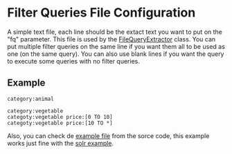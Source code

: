 # Filter Queries File Configuration #
A simple text file, each line should be the extact text you want to put on the "fq" parameter. This file is used by the [FileQueryExtractor](http://solrmeter.googlecode.com/svn/trunk/sources/solrmeter/src/main/java/com/linebee/solrmeter/model/extractor/FileQueryExtractor.java) class.
You can put multiple filter queries on the same line if you want them all to be used as one (on the same query).
You can also use blank lines if you want the query to execute some queries with no filter queries.

## Example ##
```
category:animal

category:vegetable
categoty:vegetable price:[0 TO 10] 
categoty:vegetable price:[10 TO *] 
```

Also, you can check de [example file](http://solrmeter.googlecode.com/svn/trunk/sources/solrmeter/src/main/resources/example/filterQueries.txt) from the sorce code, this example works just fine with the [solr example](http://lucene.apache.org/solr/tutorial.html).